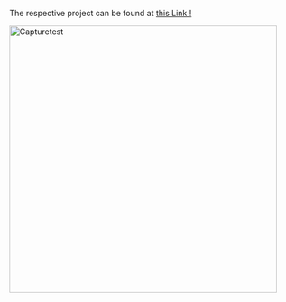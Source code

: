 The respective project can be found at [this Link !](https://github.com/Eamateli/for_testing_only.git)

<img width="474" alt="Capturetest" src="https://github.com/Eamateli/Eamateli-JS-React-Web-Development-Projects/assets/48600509/95323623-67eb-47ea-9306-ac230f832f3a">




